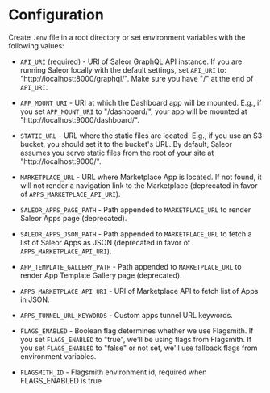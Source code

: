 # Configuration

Create `.env` file in a root directory or set environment variables with the following values:

- `API_URI` (required) - URI of Saleor GraphQL API instance.
  If you are running Saleor locally with the default settings, set `API_URI` to: "http://localhost:8000/graphql/".
  Make sure you have "/" at the end of `API_URI`.

- `APP_MOUNT_URI` - URI at which the Dashboard app will be mounted.
  E.g., if you set `APP_MOUNT_URI` to "/dashboard/", your app will be mounted at "http://localhost:9000/dashboard/".

- `STATIC_URL` - URL where the static files are located.
  E.g., if you use an S3 bucket, you should set it to the bucket's URL. By default, Saleor assumes you serve static files from the root of your site at "http://localhost:9000/".

- `MARKETPLACE_URL` - URL where Marketplace App is located. If not found, it will not render a navigation link to the Marketplace (deprecated in favor of `APPS_MARKETPLACE_API_URI`).

- `SALEOR_APPS_PAGE_PATH` - Path appended to `MARKETPLACE_URL` to render Saleor Apps page (deprecated).

- `SALEOR_APPS_JSON_PATH` - Path appended to `MARKETPLACE_URL` to fetch a list of Saleor Apps as JSON (deprecated in favor of `APPS_MARKETPLACE_API_URI`).

- `APP_TEMPLATE_GALLERY_PATH` - Path appended to `MARKETPLACE_URL` to render App Template Gallery page (deprecated).

- `APPS_MARKETPLACE_API_URI` - URI of Marketplace API to fetch list of Apps in JSON.

- `APPS_TUNNEL_URL_KEYWORDS` - Custom apps tunnel URL keywords.

- `FLAGS_ENABLED` - Boolean flag determines whether we use Flagsmith.
  If you set `FLAGS_ENABLED` to "true", we'll be using flags from Flagsmith.
  If you set `FLAGS_ENABLED` to "false" or not set, we'll use fallback flags from environment variables.

- `FLAGSMITH_ID` - Flagsmith environment id, required when FLAGS_ENABLED is true
